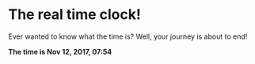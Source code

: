 # The real time clock!

Ever wanted to know what the time is? Well, your journey is about to end!

**The time is Nov 12, 2017, 07:54**